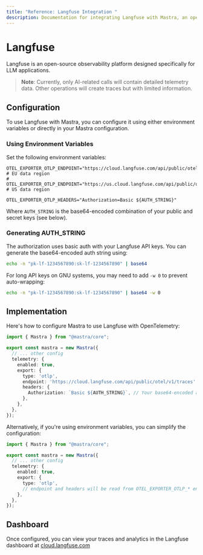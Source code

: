 ```yaml
---
title: "Reference: Langfuse Integration "
description: Documentation for integrating Langfuse with Mastra, an open-source observability platform for LLM applications.
---
```


# Langfuse

Langfuse is an open-source observability platform designed specifically for LLM applications.

> **Note**: Currently, only AI-related calls will contain detailed telemetry data. Other operations will create traces but with limited information.

## Configuration

To use Langfuse with Mastra, you can configure it using either environment variables or directly in your Mastra configuration.

### Using Environment Variables

Set the following environment variables:

```env
OTEL_EXPORTER_OTLP_ENDPOINT="https://cloud.langfuse.com/api/public/otel/v1/traces" # EU data region
# OTEL_EXPORTER_OTLP_ENDPOINT="https://us.cloud.langfuse.com/api/public/otel/v1/traces" # US data region

OTEL_EXPORTER_OTLP_HEADERS="Authorization=Basic ${AUTH_STRING}"
```

Where `AUTH_STRING` is the base64-encoded combination of your public and secret keys (see below).

### Generating AUTH_STRING

The authorization uses basic auth with your Langfuse API keys. You can generate the base64-encoded auth string using:

```bash
echo -n "pk-lf-1234567890:sk-lf-1234567890" | base64
```

For long API keys on GNU systems, you may need to add `-w 0` to prevent auto-wrapping:

```bash
echo -n "pk-lf-1234567890:sk-lf-1234567890" | base64 -w 0
```

## Implementation

Here's how to configure Mastra to use Langfuse with OpenTelemetry:

```typescript
import { Mastra } from "@mastra/core";

export const mastra = new Mastra({
  // ... other config
  telemetry: {
    enabled: true,
    export: {
      type: 'otlp',
      endpoint: 'https://cloud.langfuse.com/api/public/otel/v1/traces', // or your preferred endpoint
      headers: {
        Authorization: `Basic ${AUTH_STRING}`, // Your base64-encoded auth string
      },
    },
  },
});
```

Alternatively, if you're using environment variables, you can simplify the configuration:

```typescript
import { Mastra } from "@mastra/core";

export const mastra = new Mastra({
  // ... other config
  telemetry: {
    enabled: true,
    export: {
      type: 'otlp',
      // endpoint and headers will be read from OTEL_EXPORTER_OTLP_* env vars
    },
  },
});
```

## Dashboard

Once configured, you can view your traces and analytics in the Langfuse dashboard at [cloud.langfuse.com](https://cloud.langfuse.com)
